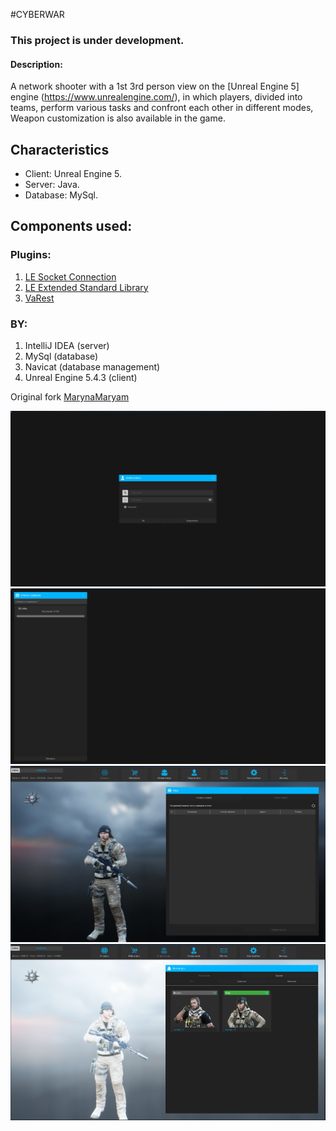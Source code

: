 #CYBERWAR
### This project is under development.

#### **Description**:
A network shooter with a 1st 3rd person view on the [Unreal Engine 5] engine (https://www.unrealengine.com/), in which players, divided into teams, perform various tasks and confront each other in different modes, Weapon customization is also available in the game.

## Characteristics
* Client: Unreal Engine 5.
* Server: Java.
* Database: MySql.

## Components used:
### Plugins:
1. [LE Socket Connection](https://www.unrealengine.com/marketplace/low-entry-socket-connection "Paid")
2. [LE Extended Standard Library](https://www.unrealengine.com/marketplace/low-entry-extended-standard-library "Free")
3. [VaRest](https://www.unrealengine.com/marketplace/varest-plugin "Free")

### BY:
1. IntelliJ IDEA (server)
2. MySql (database)
3. Navicat (database management)
4. Unreal Engine 5.4.3 (client)


Original fork [MarynaMaryam](https://github.com/MarynaMaryam/Cyber-War )



![Image 1](images/1.png)
![Image 2](images/2.png)
![Image 3](images/3.png)
![Image 4](images/4.png)

